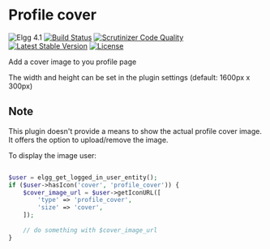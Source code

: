 # Profile cover

![Elgg 4.1](https://img.shields.io/badge/Elgg-4.0-green.svg)
[![Build Status](https://scrutinizer-ci.com/g/ColdTrick/profile_cover/badges/build.png?b=master)](https://scrutinizer-ci.com/g/ColdTrick/profile_cover/build-status/master)
[![Scrutinizer Code Quality](https://scrutinizer-ci.com/g/ColdTrick/profile_cover/badges/quality-score.png?b=master)](https://scrutinizer-ci.com/g/ColdTrick/profile_cover/?branch=master)
[![Latest Stable Version](https://poser.pugx.org/coldtrick/profile_cover/v/stable.svg)](https://packagist.org/packages/coldtrick/profile_cover)
[![License](https://poser.pugx.org/coldtrick/profile_cover/license.svg)](https://packagist.org/packages/coldtrick/profile_cover)

Add a cover image to you profile page

The width and height can be set in the plugin settings (default: 1600px x 300px)

## Note

This plugin doesn't provide a means to show the actual profile cover image. It offers the option to upload/remove the image.

To display the image user:

```php

$user = elgg_get_logged_in_user_entity();
if ($user->hasIcon('cover', 'profile_cover')) {
	$cover_image_url = $user->getIconURL([
		'type' => 'profile_cover',
		'size' => 'cover',
	]);
	
	// do something with $cover_image_url
}

```